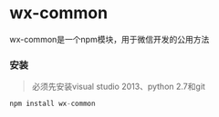 # wx-common

wx-common是一个npm模块，用于微信开发的公用方法

<h3>安装</h3>

> 必须先安装visual studio 2013、python 2.7和git

```javascript
npm install wx-common
```
